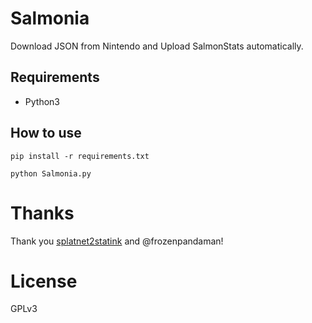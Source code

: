 # Salmonia
Download JSON from Nintendo and Upload SalmonStats automatically.

## Requirements
* Python3

## How to use
`pip install -r requirements.txt`

`python Salmonia.py`
 
# Thanks
Thank you [splatnet2statink](https://github.com/frozenpandaman/splatnet2statink) and @frozenpandaman!

# License
GPLv3
